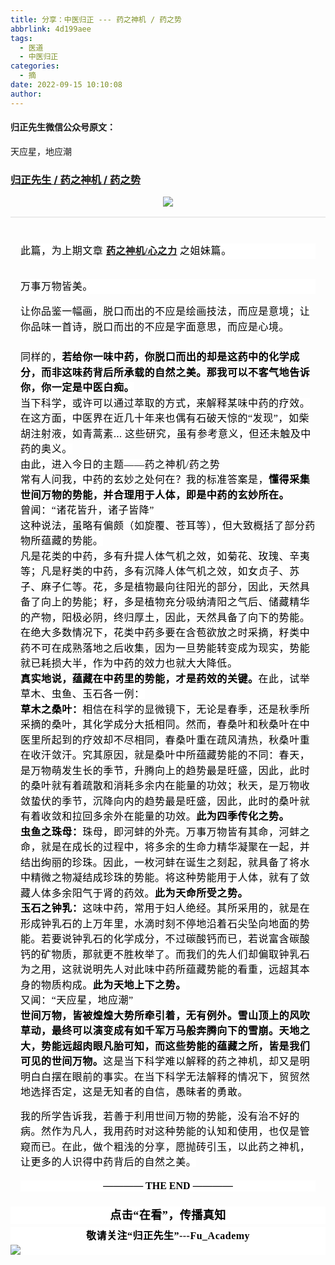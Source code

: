 ```yaml
---
title: 分享：中医归正 --- 药之神机 / 药之势
abbrlink: 4d199aee
tags:
  - 医道
  - 中医归正
categories:
  - 摘
date: 2022-09-15 10:10:08
author:
---
```


#### 归正先生微信公众号原文：

天应星，地应潮

<!-- more -->

###  [归正先生 / 药之神机 / 药之势](https://mp.weixin.qq.com/s/NkHVEWYOcTz5wgWfXa5PYA "跳转至原文")



<div class="rich_media_content ">
                    <section style="text-align: center;margin-bottom: 16px;"><img class="rich_pages wxw-img js_insertlocalimg" src="https://mmbiz.qpic.cn/mmbiz_jpg/zjaJCl7DLpWDvc7JCXXxpsAuLAjDEsr2ibWCDrBCfOy7YsDgzhH1H1S3aup9vMrPXNN2pcTKMk34Cs7m1HG3ibZg/640?wx_fmt=jpeg" data-type="jpeg" data-w="1200" style=""  /></section><hr style="outline: 0px;max-width: 100%;color: rgb(34, 34, 34);font-family: system-ui, -apple-system, BlinkMacSystemFont, &quot;Helvetica Neue&quot;, &quot;PingFang SC&quot;, &quot;Hiragino Sans GB&quot;, &quot;Microsoft YaHei UI&quot;, &quot;Microsoft YaHei&quot;, Arial, sans-serif;letter-spacing: 0.544px;white-space: normal;background-color: rgb(255, 255, 255);border-style: solid;border-right-width: 0px;border-bottom-width: 0px;border-left-width: 0px;border-color: rgba(0, 0, 0, 0.1);transform-origin: 0px 0px;transform: scale(1, 0.5);visibility: visible;box-sizing: border-box !important;overflow-wrap: break-word !important;"  /><p style="margin: 40px 16px 32px;outline: 0px;max-width: 100%;color: rgb(34, 34, 34);font-family: system-ui, -apple-system, BlinkMacSystemFont, &quot;Helvetica Neue&quot;, &quot;PingFang SC&quot;, &quot;Hiragino Sans GB&quot;, &quot;Microsoft YaHei UI&quot;, &quot;Microsoft YaHei&quot;, Arial, sans-serif;letter-spacing: 0.544px;white-space: normal;background-color: rgb(255, 255, 255);visibility: visible;line-height: 1.75em;box-sizing: border-box !important;overflow-wrap: break-word !important;"><span style="color: rgb(0, 0, 0);font-family: 仿宋;font-size: 16px;letter-spacing: 0.544px;">此篇，为上期文章&nbsp;</span><span style="color: rgb(0, 0, 0);font-family: 仿宋;letter-spacing: 0.544px;text-decoration: underline;font-size: 15px;"><a target="_blank" href="http://mp.weixin.qq.com/s?__biz=MzI5NzQzMzY5NQ==&amp;mid=2247485162&amp;idx=1&amp;sn=0b11214d419fcd4c8e86d02c1f251347&amp;chksm=ecb469dadbc3e0cc4ffbf7c44a47bd0254c05e3fd757eda2da69a77b0506df9952fb46720cfc&amp;scene=21#wechat_redirect" textvalue="药之神机 / 心之力" linktype="text" imgurl="" imgdata="null" data-itemshowtype="0" tab="innerlink" data-linktype="2"><strong>药之神机/心之力</strong></a></span><span style="color: rgb(0, 0, 0);font-family: 仿宋;font-size: 16px;letter-spacing: 0.544px;">&nbsp;之姐妹篇。</span></p><section style="margin: 16px;outline: 0px;max-width: 100%;color: rgb(34, 34, 34);font-family: system-ui, -apple-system, BlinkMacSystemFont, &quot;Helvetica Neue&quot;, &quot;PingFang SC&quot;, &quot;Hiragino Sans GB&quot;, &quot;Microsoft YaHei UI&quot;, &quot;Microsoft YaHei&quot;, Arial, sans-serif;letter-spacing: 0.544px;white-space: normal;background-color: rgb(255, 255, 255);visibility: visible;line-height: 1.75em;box-sizing: border-box !important;overflow-wrap: break-word !important;"><span style="color: rgb(0, 0, 0);font-family: 仿宋;font-size: 16px;letter-spacing: 0.544px;">万</span><span style="color: rgb(0, 0, 0);font-family: 仿宋;font-size: 16px;letter-spacing: 0.544px;">事万物皆美。</span><br  /></section><section style="margin-left: 16px;margin-right: 16px;line-height: 1.75em;margin-bottom: 24px;"><span lang="ZH-CN" style="color: rgb(0, 0, 0);font-family: 仿宋;font-size: 16px;letter-spacing: 0.544px;background-color: rgb(255, 255, 255);">让你品鉴一幅画，脱口而出的不应是绘画技法，而应是意境；</span><span style="background-color: rgb(255, 255, 255);color: rgb(0, 0, 0);font-family: 仿宋;font-size: 16px;letter-spacing: 0.544px;">让你品味一首诗，脱口而出的不应是字面意思，而应是心境。</span></section><section style="margin-left: 16px;margin-right: 16px;line-height: 1.75em;"><span lang="ZH-CN" style="color: rgb(0, 0, 0);font-family: 仿宋;font-size: 16px;letter-spacing: 0.544px;background-color: rgb(255, 255, 255);">同样的，<strong>若给你一味中药，你脱口而出的却是这药中的化学成分，而非这味药背后所承载的自然之美。那我可以不客气地告诉你，你一定是中医白痴。</strong></span></section><section style="margin-left: 16px;margin-right: 16px;line-height: 1.75em;"><span lang="ZH-CN" style="color: rgb(0, 0, 0);font-family: 仿宋;font-size: 16px;letter-spacing: 0.544px;background-color: rgb(255, 255, 255);">当下科学，或许可以通过萃取的方式，来解释某味中药的疗效。在这方面，中医界在近几十年来也偶有石破天惊的“发现”，如柴胡注射液，如青蒿素... 这些研究，虽有参考意义，但还未触及中药的奥义。</span></section><section style="margin-left: 16px;margin-right: 16px;line-height: 1.75em;"><span lang="ZH-CN" style="color: rgb(0, 0, 0);font-family: 仿宋;font-size: 16px;letter-spacing: 0.544px;background-color: rgb(255, 255, 255);">由此，进入今日的主题——药之神机/药之势</span></section><section style="margin-left: 16px;margin-right: 16px;line-height: 1.75em;"><span lang="ZH-CN" style="color: rgb(0, 0, 0);font-family: 仿宋;font-size: 16px;letter-spacing: 0.544px;background-color: rgb(255, 255, 255);">常有人问我，中药的玄妙之处何在？<span style="color: rgb(0, 0, 0);font-family: 仿宋;font-size: 16px;letter-spacing: 0.544px;background-color: rgb(255, 255, 255);">我的标准答案是，<strong>懂得</strong></span><strong style="color: rgb(0, 0, 0);font-family: 仿宋;font-size: 16px;letter-spacing: 0.544px;white-space: normal;">采集世间万物的势能，并合理用于人体，即是中药的玄妙所在。</strong></span></section><section style="margin-left: 16px;margin-right: 16px;line-height: 1.75em;"><span lang="ZH-CN" style="color: rgb(0, 0, 0);font-family: 仿宋;font-size: 16px;letter-spacing: 0.544px;background-color: rgb(255, 255, 255);"></span></section><section style="margin-left: 16px;margin-right: 16px;line-height: 1.75em;"><span lang="ZH-CN" style="color: rgb(0, 0, 0);font-family: 仿宋;font-size: 16px;letter-spacing: 0.544px;background-color: rgb(255, 255, 255);">曾闻：“诸花皆升，诸子皆降”</span></section><section style="margin-left: 16px;margin-right: 16px;line-height: 1.75em;"><span lang="ZH-CN" style="color: rgb(0, 0, 0);font-family: 仿宋;font-size: 16px;letter-spacing: 0.544px;background-color: rgb(255, 255, 255);">这种说法，虽略有偏颇（如旋覆、苍耳等），但大致概括了部分药物所蕴藏的势能。</span></section><section style="margin-left: 16px;margin-right: 16px;line-height: 1.75em;"><span lang="ZH-CN" style="color: rgb(0, 0, 0);font-family: 仿宋;font-size: 16px;letter-spacing: 0.544px;background-color: rgb(255, 255, 255);">凡是花类的中药，多有升提人体气机之效，如菊花、玫瑰、辛夷等；凡是籽类的中药，多有沉降人体气机之效，如女贞子、苏子、麻子仁等。花，多是植物最向往阳光的部分，因此，天然具备了向上的势能；籽，多是植物充分吸纳清阳之气后、储藏精华的产物，阳极必阴，终归厚土，因此，天然具备了向下的势能。</span></section><section style="margin-left: 16px;margin-right: 16px;line-height: 1.75em;"><span lang="ZH-CN" style="color: rgb(0, 0, 0);font-family: 仿宋;font-size: 16px;letter-spacing: 0.544px;background-color: rgb(255, 255, 255);">在绝大多数情况下，花类中药多要在含苞欲放之时采摘，籽类中药不可在成熟落地之后收集，因为一旦势能转变成为现实，势能就已耗损大半，作为中药的效力也就大大降低。</span></section><section style="margin-left: 16px;margin-right: 16px;line-height: 1.75em;"><strong><span lang="ZH-CN" style="color: rgb(0, 0, 0);font-family: 仿宋;font-size: 16px;letter-spacing: 0.544px;background-color: rgb(255, 255, 255);">真实地说，蕴藏在中药里的势能，才是药效的关键<span style="color: rgb(0, 0, 0);font-family: 仿宋;font-size: 16px;letter-spacing: 0.544px;background-color: rgb(255, 255, 255);">。</span></span></strong><span lang="ZH-CN" style="color: rgb(0, 0, 0);font-family: 仿宋;font-size: 16px;letter-spacing: 0.544px;background-color: rgb(255, 255, 255);">在此，试举草木、虫鱼、玉石各一例：</span></section><section style="margin-left: 16px;margin-right: 16px;line-height: 1.75em;"><strong><span lang="ZH-CN" style="color: rgb(0, 0, 0);font-family: 仿宋;font-size: 16px;letter-spacing: 0.544px;background-color: rgb(255, 255, 255);">草木之桑叶：</span></strong><span lang="ZH-CN" style="color: rgb(0, 0, 0);font-family: 仿宋;font-size: 16px;letter-spacing: 0.544px;background-color: rgb(255, 255, 255);">相信在科学的显微镜下，无论是春季，还是秋季所采摘的桑叶，其化学成分大抵相同。然而，春桑叶和秋桑叶在中医里所起到的疗效却不尽相同，春桑叶重在疏风清热，秋桑叶重在收汗敛汗。究其原因，就是桑叶中所蕴藏势能的不同：春天，是万物萌发生长的季节，升腾向上的趋势最是旺盛，因此，此时的桑叶就有着疏散和消耗多余内在能量的功效；秋天，是万物收敛蛰伏的季节，沉降向内的趋势最是旺盛，因此，此时的桑叶就有着收敛和拉回多余外在能量的功效。<strong>此为四季传化之势。</strong></span></section><section style="margin-left: 16px;margin-right: 16px;line-height: 1.75em;"><strong><span lang="ZH-CN" style="color: rgb(0, 0, 0);font-family: 仿宋;font-size: 16px;letter-spacing: 0.544px;background-color: rgb(255, 255, 255);">虫鱼之珠母：</span></strong><span lang="ZH-CN" style="color: rgb(0, 0, 0);font-family: 仿宋;font-size: 16px;letter-spacing: 0.544px;background-color: rgb(255, 255, 255);">珠母，即河蚌的外壳。万事万物皆有其命，河蚌之命，就是在成长的过程中，将多余的生命力精华凝聚在一起，并结出绚丽的珍珠。因此，一枚河蚌在诞生之刻起，就具备了将水中精微之物凝结成珍珠的势能。将这种势能用于人体，就有了敛藏人体多余阳气于肾的药效。<strong>此为天命所受之势。</strong></span></section><section style="margin-left: 16px;margin-right: 16px;line-height: 1.75em;"><strong><span lang="ZH-CN" style="color: rgb(0, 0, 0);font-family: 仿宋;font-size: 16px;letter-spacing: 0.544px;background-color: rgb(255, 255, 255);">玉石之钟乳：</span></strong><span lang="ZH-CN" style="color: rgb(0, 0, 0);font-family: 仿宋;font-size: 16px;letter-spacing: 0.544px;background-color: rgb(255, 255, 255);">这味中药，常用于妇人绝经。其所采用的，就是在形成钟乳石的上万年里，水滴时刻不停地沿着石尖坠向地面的势能。若要说钟乳石的化学成分，不过碳酸钙而已，若说富含碳酸钙的矿物质，那就更不胜枚举了。而我们的先人们却偏取钟乳石为之用，这就说明先人对此味中药所蕴藏势能的看重，远超其本身的物质构成。<strong>此为天地上下之势。</strong></span></section><section style="margin-left: 16px;margin-right: 16px;line-height: 1.75em;"><span lang="ZH-CN" style="color: rgb(0, 0, 0);font-family: 仿宋;font-size: 16px;letter-spacing: 0.544px;background-color: rgb(255, 255, 255);">又闻：“天应星，地应潮”</span></section><section style="margin-left: 16px;margin-right: 16px;line-height: 1.75em;"><span lang="ZH-CN" style="color: rgb(0, 0, 0);font-family: 仿宋;font-size: 16px;letter-spacing: 0.544px;background-color: rgb(255, 255, 255);"><strong>世间万物，皆被煌煌大势所牵引着，无有例外。</strong><strong>雪山顶上的风吹草动，最终可以演变成有如千军万马般奔腾向下的雪崩。天地之大，势能远超肉眼凡胎可知，而这些势能的蕴藏之所，皆是我们可见的世间万物。</strong>这是当下科学难以解释的药之神机，却又是明明白白摆在眼前的事实。在当下科学无法解释的情况下，贸贸然地选择否定，这是无知者的自信，愚昧者的勇敢。</span></section><p style="line-height: 1.75em;margin-left: 16px;margin-right: 16px;"><span lang="ZH-CN" style="color: rgb(0, 0, 0);font-family: 仿宋;font-size: 16px;letter-spacing: 0.544px;background-color: rgb(255, 255, 255);">我的所学告诉我，若善于利用世间万物的势能，没有治不好的病。然作为凡人，我用药时对这种势能的认知和使用，也仅是管窥而已。在此，做个粗浅的分享，愿抛砖引玉，以此药之神机，让更多的人识得中药背后的自然之美。</span></p><p style="margin: 16px 16px 24px;outline: 0px;max-width: 100%;white-space: normal;clear: both;min-height: 1em;background-color: rgb(255, 255, 255);color: rgb(51, 51, 51);text-align: center;box-sizing: border-box !important;overflow-wrap: break-word !important;"><strong style="outline: 0px;max-width: 100%;box-sizing: border-box !important;overflow-wrap: break-word !important;"><span style="outline: 0px;max-width: 100%;color: rgb(0, 0, 0);font-family: 仿宋;font-size: 16px;box-sizing: border-box !important;overflow-wrap: break-word !important;">———— THE&nbsp;END ————</span></strong><span style="text-align: justify;"></span></p>
					<section style="margin-top: 20px;margin-bottom: 5px;outline: 0px;max-width: 100%;font-family: -apple-system, BlinkMacSystemFont, &quot;Helvetica Neue&quot;, &quot;PingFang SC&quot;, &quot;Hiragino Sans GB&quot;, &quot;Microsoft YaHei UI&quot;, &quot;Microsoft YaHei&quot;, Arial, sans-serif;letter-spacing: 0.544px;white-space: normal;font-size: 16px;min-height: 1em;color: rgb(62, 62, 62);text-align: center;line-height: 1.75em;background-color: rgb(255, 255, 255);box-sizing: border-box !important;overflow-wrap: break-word !important;"><strong style="outline: 0px;max-width: 100%;box-sizing: border-box !important;overflow-wrap: break-word !important;"><span style="outline: 0px;max-width: 100%;font-size: 18px;color: rgb(0, 0, 0);font-family: 仿宋;letter-spacing: 0.5px;box-sizing: border-box !important;overflow-wrap: break-word !important;">点击“在看”，传播真知</span></strong></section><section style="margin-top: 5px;margin-bottom: 5px;outline: 0px;max-width: 100%;font-family: -apple-system, BlinkMacSystemFont, &quot;Helvetica Neue&quot;, &quot;PingFang SC&quot;, &quot;Hiragino Sans GB&quot;, &quot;Microsoft YaHei UI&quot;, &quot;Microsoft YaHei&quot;, Arial, sans-serif;letter-spacing: 0.544px;white-space: normal;font-size: 16px;min-height: 1em;color: rgb(62, 62, 62);text-align: center;line-height: 1.75em;background-color: rgb(255, 255, 255);box-sizing: border-box !important;overflow-wrap: break-word !important;"><strong style="outline: 0px;max-width: 100%;box-sizing: border-box !important;overflow-wrap: break-word !important;"><span style="outline: 0px;max-width: 100%;font-size: 18px;color: rgb(0, 0, 0);font-family: 仿宋;letter-spacing: 0.5px;box-sizing: border-box !important;overflow-wrap: break-word !important;"><strong style="outline: 0px;max-width: 100%;color: rgb(62, 62, 62);font-size: 16px;box-sizing: border-box !important;overflow-wrap: break-word !important;"><span style="outline: 0px;max-width: 100%;color: rgb(0, 0, 0);box-sizing: border-box !important;overflow-wrap: break-word !important;">敬请关注“归正先生”---Fu_Academy</span></strong></span></strong><img style="clear: both; display: block; margin:auto;" src="https://tva1.sinaimg.cn/large/8bf740e1gy1h1mumf16scj20u00f1ae6.jpg" /></section>
                </div>
